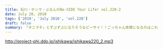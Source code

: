 ```yaml
---
title: 石川・ホンマ・ぶるんのBe-SIDE Your Life! vol.220-2
date: July 20, 2010
tags: ['2010', 'July 2010', 'vol.220']
draft: false
summary: 「タニマチ」とずぶずぶになりそうなビーサイ！！ごっちゃん体質になるのはこれからだ！！野球賭博は・・・ダメですよ！！全国的な「招致合戦」が展開中です。NAMAE
---
```


http://project-phi.ddo.jp/ishikawa/ishikawa220_2.mp3
